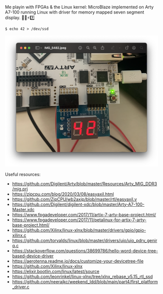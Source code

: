 Me playin with FPGAs & the Linux kernel: MicroBlaze implemented on Arty A7-100 running Linux with driver for memory mapped seven segment display. 🧑‍💻⚡️7️⃣

```
$ echo 42 > /dev/ssd
```

![Photo of seven segment display displaying 42](Screen%20Shot%202022-08-21%20at%2023.56.15.png "Photo of seven segment display displaying 42")

Useful resources:
- https://github.com/Digilent/Arty/blob/master/Resources/Arty_MIG_DDR3/mig.prj
- https://zipcpu.com/blog/2020/03/08/easyaxil.html
- https://github.com/ZipCPU/wb2axip/blob/master/rtl/easyaxil.v
- https://github.com/Digilent/digilent-xdc/blob/master/Arty-A7-100-Master.xdc
- https://www.fpgadeveloper.com/2017/11/artix-7-arty-base-project.html/
- https://www.fpgadeveloper.com/2017/11/petalinux-for-artix-7-arty-base-project.html/
- https://github.com/Xilinx/linux-xlnx/blob/master/drivers/gpio/gpio-xilinx.c
- https://github.com/torvalds/linux/blob/master/drivers/uio/uio_pdrv_genirq.c
- https://stackoverflow.com/questions/38699786/hello-word-device-tree-based-device-driver
- https://aerotenna.readme.io/docs/customize-your-devicetree-file
- https://github.com/Xilinx/linux-xlnx
- https://elixir.bootlin.com/linux/latest/source
- https://github.com/leonrinkel/linux-xlnx/tree/xlnx_rebase_v5.15_rtl_ssd
- https://github.com/neerajkc/weekend_ldd/blob/main/part4/first_platform_driver.c
